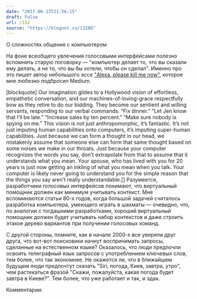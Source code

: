 ```yaml
---
date: "2017-06-13T21:56:15"
draft: False
url: /152
source: "https://blognot.co/13286"
---
```


[‌](https://blognot.co/wp-content/uploads/2017/06/IMG_0450.jpg)О сложностях общения с компьютером

На фоне всеобщего увлечения голосовыми интерфейсами полезно вспомнить старую поговорку — "компьютер делает то, что вы сказали ему делать, а не то, что вы бы хотели, чтобы он сделал". Именно про это пишет автор небольшого эссе ["Alexa, please kill me now"](https://medium.com/@MrAlanCooper/alexa-please-kill-me-now-eb693ce73258), которое мне любезно подбросил Medium.

[blockquote]
Our imagination glides to a Hollywood vision of effortless, empathetic conversation, and our machines-of-loving-grace respectfully bow as they retire to do our bidding. They become our sentient and willing servants, responding to our verbal commands. “Fix dinner.” “Let Jen know that I’ll be late.” “Increase sales by ten percent.” “Make sure nobody is spying on me.”
This vision is not just anthropomorphic, it’s fantastic. It’s not just imputing human capabilities onto computers, it’s imputing super-human capabilities. Just because we can form a thought in our head, we mistakenly assume that someone else can form that same thought based on some noises we make in our throats.
Just because your computer recognizes the words you say, don’t extrapolate from that to assume that it understands what you mean. Your spouse, who has lived with you for 20 years is just now getting an inkling of what you mean when you talk. Your computer is likely never going to understand you for the simple reason that the things you say aren’t really understandable.[]
Разумеется, разработчики голосовых интерфейсов понимают, что виртуальный помощник должен как минимум учитывать контекст. Мне вспоминаются статьи 80-х годов, когда большой задачей считалось разработка компьютера, умеющего играть в шахматы — очевидно, что, по аналогии с тогдашними разработками, хороший виртуальный помощник должен будет учитывать набор контекстов и даже строить этакое дерево вариантов при получении голосовых команд.

С другой стороны, помните, как в начале 2000-х все уверяли друг друга, что вот-вот поисковики начнут воспринимать запросы, сделанные на естественном языке? Оказалось, что люди предпочли освоить телеграфный язык запросов с употреблением ключевых слов, тем более, что так экономнее. Не окажется ли, что в ближайшем будущем люди предпочтут сказать "Siri, погода, Киев, завтра, утро", чем растекаться фразой "Скажи, пожалуйста, какая погода будет завтра в Киеве?". Тем более, что уже работает и так, и эдак.

Комментарии:
